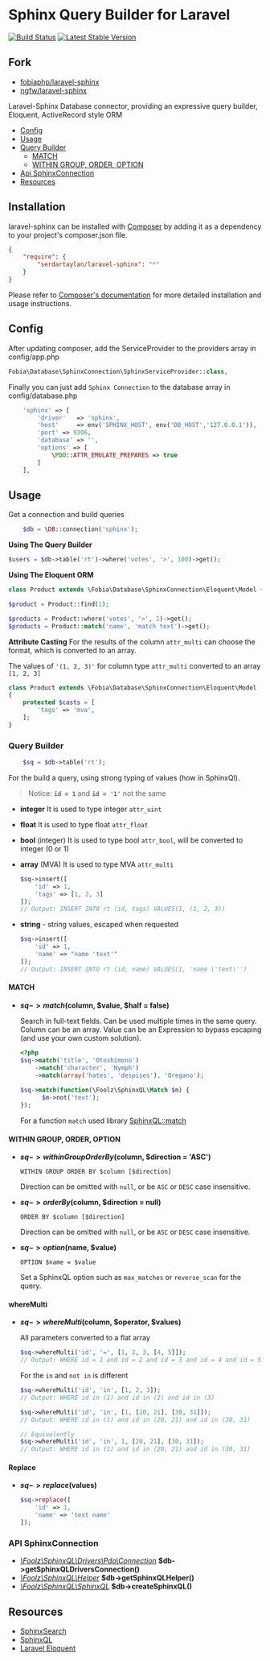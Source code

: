 # Sphinx Query Builder for Laravel

[![Build Status](https://travis-ci.org/serdartaylan/laravel-sphinx.svg?branch=master)](https://travis-ci.org/serdartaylan/laravel-sphinx)
[![Latest Stable Version](https://poser.pugx.org/fobia/laravel-sphinx/v/stable)](https://packagist.org/packages/fobia/laravel-sphinx)

Fork
---------

* [fobiaphp/laravel-sphinx](https://github.com/fobiaphp/laravel-sphinx)
* [ngfw/laravel-sphinx](https://github.com/ngfw/laravel-sphinx)


Laravel-Sphinx Database connector, providing an expressive query builder, Eloquent, ActiveRecord style ORM


- [Config](#config)
- [Usage](#usage)
- [Query Builder](#query-builder)
    - [MATCH](#match)
    - [WITHIN GROUP, ORDER, OPTION](#within-group-order-option)
- [Api SphinxConnection](#api-sphinxconnection)
- [Resources](#resources)


## Installation

laravel-sphinx can be installed with [Composer](http://getcomposer.org)
by adding it as a dependency to your project's composer.json file.

```json
{
    "require": {
        "serdartaylan/laravel-sphinx": "*"
    }
}
```

Please refer to [Composer's documentation](https://github.com/composer/composer/blob/master/doc/00-intro.md#introduction)
for more detailed installation and usage instructions.

## Config 

After updating composer, add the ServiceProvider to the providers array in config/app.php

```php
Fobia\Database\SphinxConnection\SphinxServiceProvider::class,
```

Finally you can just add `Sphinx Connection` to the database array in config/database.php 

```php
    'sphinx' => [
        'driver'   => 'sphinx',
        'host'     => env('SPHINX_HOST', env('DB_HOST','127.0.0.1')),
        'port' => 9306,
        'database' => '',
        'options' => [
            \PDO::ATTR_EMULATE_PREPARES => true
        ]
    ],
```

## Usage

Get a connection and build queries

```php
    $db = \DB::connection('sphinx');
```

**Using The Query Builder**

```php
$users = $db->table('rt')->where('votes', '>', 100)->get();
```

**Using The Eloquent ORM**

```php
class Product extends \Fobia\Database\SphinxConnection\Eloquent\Model {} 

$product = Product::find(1);

$products = Product::where('votes', '>', 1)->get();
$products = Product::match('name', 'match text')->get();
```

**Attribute Casting**
For the results of the column `attr_multi` can choose the format, which is converted to an array.

The values of `'(1, 2, 3)'` for column type `attr_multi` converted to an array `[1, 2, 3]` 

```php
class Product extends \Fobia\Database\SphinxConnection\Eloquent\Model 
{
    protected $casts = [
        'tags' => 'mva',
    ];
}
```


### Query Builder

```php
    $sq = $db->table('rt');
```

For the build a query, using strong typing of values (how in SphinxQl). 
> Notice: __`id = 1`__ and __`id = '1'`__ not the same

* __integer__ It is used to type integer `attr_uint`
 
* __float__ It is used to type float `attr_float`

* __bool__ (integer) It is used to type bool `attr_bool`, will be converted to integer (0 or 1)

* __array__ (MVA) It is used to type MVA `attr_multi`

    ```php
    $sq->insert([
        'id' => 1,
        'tags' => [1, 2, 3]
    ]);
    // Output: INSERT INTO rt (id, tags) VALUES(1, (1, 2, 3))
   ```

* __string__ - string values, escaped when requested
    ```php
    $sq->insert([
        'id' => 1,
        'name' => "name 'text'"
    ]);
    // Output: INSERT INTO rt (id, name) VALUES(1, 'name \'text\'')
   ```


#### MATCH

* __$sq->match($column, $value, $half = false)__

    Search in full-text fields. Can be used multiple times in the same query. Column can be an array. Value can be an Expression to bypass escaping (and use your own custom solution).

    ```php
    <?php
    $sq->match('title', 'Otoshimono')
        ->match('character', 'Nymph')
        ->match(array('hates', 'despises'), 'Oregano');
      
    $sq->match(function(\Foolz\SphinxQL\Match $m) {
          $m->not('text');
    });
    ```

    For a function `match` used library [SphinxQL::match](https://github.com/FoolCode/SphinxQL-Query-Builder#match) 


#### WITHIN GROUP, ORDER, OPTION

* __$sq->withinGroupOrderBy($column, $direction = 'ASC')__

    `WITHIN GROUP ORDER BY $column [$direction]`

    Direction can be omitted with `null`, or be `ASC` or `DESC` case insensitive.

* __$sq->orderBy($column, $direction = null)__

    `ORDER BY $column [$direction]`

    Direction can be omitted with `null`, or be `ASC` or `DESC` case insensitive.

* __$sq->option($name, $value)__

    `OPTION $name = $value`

    Set a SphinxQL option such as `max_matches` or `reverse_scan` for the query.


#### whereMulti

* __$sq->whereMulti($column, $operator, $values)__

    All parameters converted to a flat array
    ```php
    $sq->whereMulti('id', '=', [1, 2, 3, [4, 5]]);
    // Output: WHERE id = 1 and id = 2 and id = 3 and id = 4 and id = 5
    ```
    

    For the `in` and `not in` is different
    ```php
    $sq->whereMulti('id', 'in', [1, 2, 3]);
    // Output: WHERE id in (1) and id in (2) and id in (3) 
    ```
    
    ```php
    $sq->whereMulti('id', 'in', [1, [20, 21], [30, 31]]);
    // Output: WHERE id in (1) and id in (20, 21) and id in (30, 31) 
  
    // Equivalently
    $sq->whereMulti('id', 'in', 1, [20, 21], [30, 31]);
    // Output: WHERE id in (1) and id in (20, 21) and id in (30, 31) 
    ```

#### Replace

* __$sq->replace($values)__

    ```php
    $sq->replace([
        'id' => 1,
        'name' => 'text name'
    ]);
    ```


### API SphinxConnection

* [_\Foolz\SphinxQL\Drivers\Pdo\Connection_](https://github.com/FoolCode/SphinxQL-Query-Builder#connection) __$db->getSphinxQLDriversConnection()__
* [_\Foolz\SphinxQL\Helper_](https://github.com/FoolCode/SphinxQL-Query-Builder#helper) __$db->getSphinxQLHelper()__
* [_\Foolz\SphinxQL\SphinxQL_](https://github.com/FoolCode/SphinxQL-Query-Builder#sphinxql)  __$db->createSphinxQL()__


Resources
---------

  * [SphinxSearch](http://sphinxsearch.com/docs/current.html)
  * [SphinxQL](https://github.com/FoolCode/SphinxQL-Query-Builder)
  * [Laravel Eloquent](https://laravel.com/docs/5.3/eloquent)
